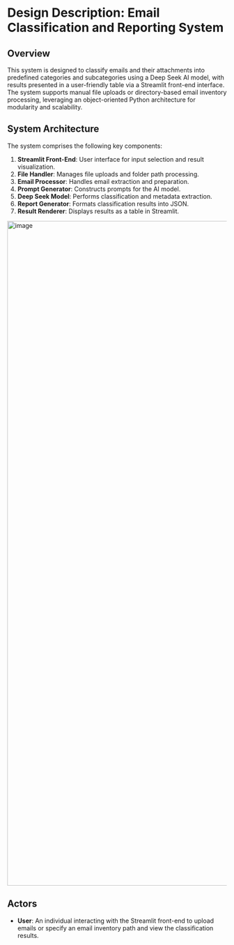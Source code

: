# Design Description: Email Classification and Reporting System

## Overview

This system is designed to classify emails and their attachments into predefined categories and subcategories using a Deep Seek AI model, with results presented in a user-friendly table via a Streamlit front-end interface. The system supports manual file uploads or directory-based email inventory processing, leveraging an object-oriented Python architecture for modularity and scalability.

## System Architecture

The system comprises the following key components:

1. **Streamlit Front-End**: User interface for input selection and result visualization.
2. **File Handler**: Manages file uploads and folder path processing.
3. **Email Processor**: Handles email extraction and preparation.
4. **Prompt Generator**: Constructs prompts for the AI model.
5. **Deep Seek Model**: Performs classification and metadata extraction.
6. **Report Generator**: Formats classification results into JSON.
7. **Result Renderer**: Displays results as a table in Streamlit.

<img width="1526" alt="image" src="https://github.com/user-attachments/assets/c3838af7-051a-4300-8233-eb4a66af3f22" />


## Actors

- **User**: An individual interacting with the Streamlit front-end to upload emails or specify an email inventory path and view the classification results.
